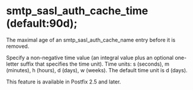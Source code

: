 # smtp_sasl_auth_cache_time (default:90d); 

 The maximal age of an smtp_sasl_auth_cache_name entry before it
is removed. 

 Specify a non-negative time value (an integral value plus an optional
one-letter suffix that specifies the time unit).  Time units: s
(seconds), m (minutes), h (hours), d (days), w (weeks).
The default time unit is d (days).  

 This feature is available in Postfix 2.5 and later. 


